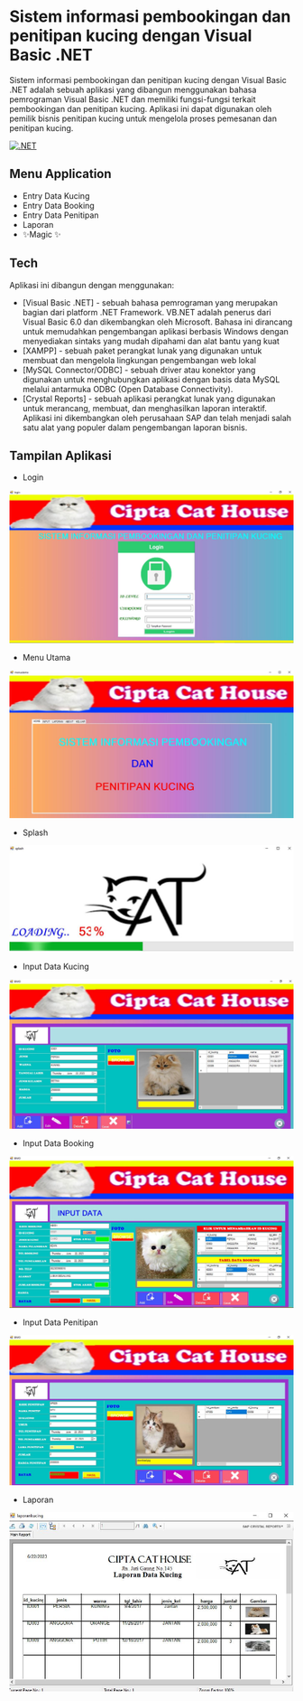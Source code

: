 # Sistem informasi pembookingan dan penitipan kucing dengan Visual Basic .NET
Sistem informasi pembookingan dan penitipan kucing dengan Visual Basic .NET adalah sebuah aplikasi yang dibangun menggunakan bahasa pemrograman Visual Basic .NET dan memiliki fungsi-fungsi terkait pembookingan dan penitipan kucing. Aplikasi ini dapat digunakan oleh pemilik bisnis penitipan kucing untuk mengelola proses pemesanan dan penitipan kucing.

[![.NET](https://img.shields.io/badge/--512BD4?logo=.net&logoColor=ffffff)](https://dotnet.microsoft.com/)

## Menu Application
- Entry Data Kucing
- Entry Data Booking
- Entry Data Penitipan
- Laporan
- ✨Magic ✨

## Tech
Aplikasi ini dibangun dengan menggunakan:
- [Visual Basic .NET] - sebuah bahasa pemrograman yang merupakan bagian dari platform .NET Framework. VB.NET adalah penerus dari Visual Basic 6.0 dan dikembangkan oleh Microsoft. Bahasa ini dirancang untuk memudahkan pengembangan aplikasi berbasis Windows dengan menyediakan sintaks yang mudah dipahami dan alat bantu yang kuat
- [XAMPP] - sebuah paket perangkat lunak yang digunakan untuk membuat dan mengelola lingkungan pengembangan web lokal
- [MySQL Connector/ODBC] - sebuah driver atau konektor yang digunakan untuk menghubungkan aplikasi dengan basis data MySQL melalui antarmuka ODBC (Open Database Connectivity).
- [Crystal Reports] - sebuah aplikasi perangkat lunak yang digunakan untuk merancang, membuat, dan menghasilkan laporan interaktif. Aplikasi ini dikembangkan oleh perusahaan SAP dan telah menjadi salah satu alat yang populer dalam pengembangan laporan bisnis.



## Tampilan Aplikasi
- Login

![alt text](https://github.com/bobiheriyanto/aplikasi-kucing-vb-net/blob/main/image/1.%20Login.JPG?raw=true)

- Menu Utama
  
![alt text](https://github.com/bobiheriyanto/aplikasi-kucing-vb-net/blob/main/image/2.%20Menu_Utama.JPG?raw=true)

- Splash
  
![alt text](https://github.com/bobiheriyanto/aplikasi-kucing-vb-net/blob/main/image/3.%20Splash.JPG?raw=true)

- Input Data Kucing
  
![alt text](https://github.com/bobiheriyanto/aplikasi-kucing-vb-net/blob/main/image/4.%20Input%20Data%20Kucing.JPG?raw=true)

- Input Data Booking
  
![alt text](https://github.com/bobiheriyanto/aplikasi-kucing-vb-net/blob/main/image/5.%20Input%20Data%20Booking.JPG?raw=true)

- Input Data Penitipan
  
![alt text](https://github.com/bobiheriyanto/aplikasi-kucing-vb-net/blob/main/image/6.%20Input%20Data%20Penitipan.JPG?raw=true)

- Laporan
  
![alt text](https://github.com/bobiheriyanto/aplikasi-kucing-vb-net/blob/main/image/7.%20Laporan.JPG?raw=true)



